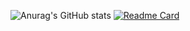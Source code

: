 ![Anurag's GitHub stats](https://github-readme-stats.vercel.app/api?username=JSouzadaSilveira&theme=ocean_dark&show_icons=true)
[![Readme Card](https://github-readme-stats.vercel.app/api/pin/?username=JSouzadaSilveira&repo=github-readme-stats&cache_seconds=86400&theme=ocean_dark)](https://github.com/JSouzadaSilveira/github-readme-stats)
